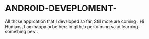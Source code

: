# ANDROID-DEVEPLOMENT-
All those application that I developed so far. Still more are coming .
Hi Humans,
I am happy to be here in github performing sand learning something new .
